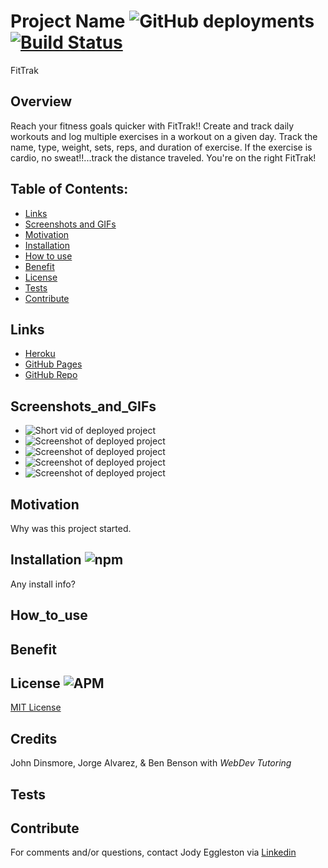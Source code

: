  # Project Name ![GitHub deployments](https://img.shields.io/github/deployments/badges/shields/shields-staging?color=pink) [![Build Status](https://travis-ci.org/jmeggles/17_FitTrak.svg?branch=master)](https://travis-ci.org/jmeggles/17_FitTrak)
  FitTrak

  ## Overview 
  Reach your fitness goals quicker with FitTrak!! Create and track daily workouts and log multiple exercises in a workout on a given day. Track the name, type, weight, sets, reps, and duration of exercise. If the exercise is cardio, no sweat!!...track the distance traveled.  You're on the right FitTrak!

  ## Table of Contents:
  - [Links](#Links)
  - [Screenshots and GIFs](#Screenshots_and_GIFs)
  - [Motivation](#Motivation)
  - [Installation](#Installation)
  - [How to use](#How_to_use)
  - [Benefit](#Benefit)
  - [License](#License)
  - [Tests](#Tests)
  - [Contribute](#Contribute)

  ## Links
  - [Heroku](https://nameofherokuproject.herokuapp.com/)
  - [GitHub Pages](https://jmeggles.github.io/nameofproject/)
  - [GitHub Repo](https://github.com/jmeggles/nameofproject)

 ## Screenshots_and_GIFs 
  - ![Short vid of deployed project](https://media.giphy.com/media)
  - ![Screenshot of deployed project](./assets/images/screenshot1.png)  
  - ![Screenshot of deployed project](./assets/images/screenshot2.png)
  - ![Screenshot of deployed project](./assets/images/screenshot3.png)  
  - ![Screenshot of deployed project](./assets/images/screenshot4.png)
  
  ## Motivation
  Why was this project started.

  ## Installation ![npm](https://img.shields.io/npm/v/npm?color=pink&style=plastic) 
  Any install info?

  ## How_to_use


  ## Benefit
  

  ## License ![APM](https://img.shields.io/apm/l/npm?color=pink&style=plastic)
  [MIT License](https://opensource.org/licenses/MIT)

  ## Credits
  John Dinsmore, Jorge Alvarez, & Ben Benson with *WebDev Tutoring*

  ## Tests
 

  ## Contribute
  For comments and/or questions, contact Jody Eggleston via 
  [Linkedin](https://www.linkedin.com/in/jody-eggleston/)